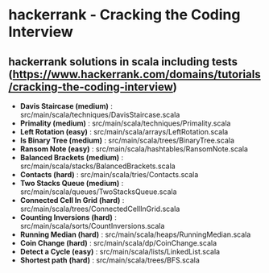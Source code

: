 # hackerrank - Cracking the Coding Interview

## hackerrank solutions in scala including tests (https://www.hackerrank.com/domains/tutorials/cracking-the-coding-interview)

- **Davis Staircase (medium)** : src/main/scala/techniques/DavisStaircase.scala
- **Primality (medium)** : src/main/scala/techniques/Primality.scala
- **Left Rotation (easy)** : src/main/scala/arrays/LeftRotation.scala
- **Is Binary Tree (medium)** : src/main/scala/trees/BinaryTree.scala
- **Ransom Note (easy)** : src/main/scala/hashtables/RansomNote.scala
- **Balanced Brackets (medium)** : src/main/scala/stacks/BalancedBrackets.scala
- **Contacts (hard)** : src/main/scala/tries/Contacts.scala
- **Two Stacks Queue (medium)** : src/main/scala/queues/TwoStacksQueue.scala
- **Connected Cell In Grid (hard)** : src/main/scala/trees/ConnectedCellInGrid.scala
- **Counting Inversions (hard)** : src/main/scala/sorts/CountInversions.scala
- **Running Median (hard)** : src/main/scala/heaps/RunningMedian.scala
- **Coin Change (hard)** : src/main/scala/dp/CoinChange.scala
- **Detect a Cycle (easy)** : src/main/scala/lists/LinkedList.scala
- **Shortest path (hard)** : src/main/scala/trees/BFS.scala
